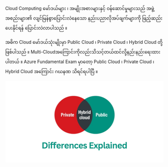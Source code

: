 Cloud Computing မော်ဒယ်များ ၊ အမျိုးအစားများနှင့် ဝန်ဆောင်မှုများသည် အဖွဲ့အစည်းများ၏ လျင်မြန်စွာပြောင်းလဲနေသော နည်းပညာလိုအပ်ချက်များကို ဖြည့်ဆည်းပေးနိုင်ရန် ပြောင်းလဲလာပါသည် ။

အဓိက Cloud မော်ဒယ်သုံးမျိုးမှာ Public Cloud ၊ Private Cloud ၊ Hybrid Cloud တို့ဖြစ်ပါသည် ။ Multi-Cloudအကြောင်းကိုလည်းသိသင့်တယ်ထင်လို့နည်းနည်းရေးထားပါတယ် ။ Azure Fundamental Exam မှာတော့ Public Cloud ၊ Private Cloud ၊ Hybrid Cloud အကြောင်း ဂဃနဏ သိရင်ရပါပြီ ။

<div align="center">
</div>
<img alt="demo" src="/image/7.png" />
<br/>
